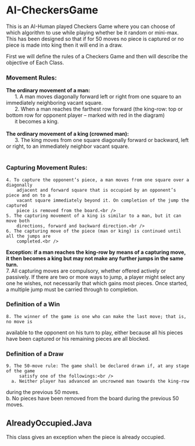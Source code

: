 # AI-CheckersGame
This is an AI-Human played Checkers Game where you can choose of which algorithm to use while playing whether be it random or mini-max.
This has been designed so that if for 50 moves no piece is captured or no piece is made into king then it will end in a draw.

First we will define the rules of a Checkers Game and then will describe the objective of Each Class.

### Movement Rules:
 **The ordinary movement of a man:**<br />
   &nbsp;&nbsp;&nbsp;&nbsp;&nbsp;&nbsp;1. A man moves diagonally forward left or right from one square to an immediately
           neighboring vacant square.<br />
   &nbsp;&nbsp;&nbsp;&nbsp;&nbsp;&nbsp;2. When a man reaches the farthest row forward (the king-row: top or bottom row
          for opponent player – marked with red in the diagram)</br>&nbsp;&nbsp;&nbsp;&nbsp;&nbsp;&nbsp;it becomes a king.<br /><br />
 **The ordinary movement of a king (crowned man):**<br />
    &nbsp;&nbsp;&nbsp;&nbsp;&nbsp;&nbsp;3. The king moves from one square diagonally forward or backward, left or right, to
       an immediately neighbor vacant square.<br /><br />

### Capturing Movement Rules:<br />
    4. To capture the opponent’s piece, a man moves from one square over a diagonally
        adjacent and forward square that is occupied by an opponent’s piece and on to a
        vacant square immediately beyond it. On completion of the jump the captured
        piece is removed from the board.<br />
    5. The capturing movement of a king is similar to a man, but it can move both
        directions, forward and backward direction.<br />
    6. The capturing move of the piece (man or king) is continued until all the jumps are
        completed.<br />
**Exception: if a man reaches the king-row by means of a capturing move, it then becomes
a king but may not make any further jumps in the same turn.**<br />
    7. All capturing moves are compulsory, whether offered actively or passively. If
        there are two or more ways to jump, a player might select any one he wishes, not
        necessarily that which gains most pieces. Once started, a multiple jump must be
        carried through to completion.<br />
        
### Definition of a Win

    8. The winner of the game is one who can make the last move; that is, no move is
available to the opponent on his turn to play, either because all his pieces have
been captured or his remaining pieces are all blocked.<br />
### Definition of a Draw

    9. The 50-move rule: The game shall be declared drawn if, at any stage of the game
         satisfy one of the followings:<br />
      a. Neither player has advanced an uncrowned man towards the king-row
during the previous 50 moves.<br />
      b. No pieces have been removed from the board during the previous 50
moves.<br />

## AlreadyOccupied.Java
This class gives an exception when the piece is already occupied.
